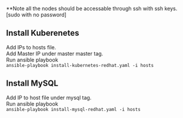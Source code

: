 **Note all the nodes should be accessable through ssh with ssh keys. [sudo with no password]


## Install Kuberenetes 
Add IPs to hosts file.   
Add Master IP under master master tag.   
Run ansible playbook    
`ansible-playbook install-kubernetes-redhat.yaml -i hosts`   

## Install MySQL 
Add IP to host file under mysql tag.      
Run ansible playbook     
`ansible-playbook install-mysql-redhat.yaml -i hosts`  



